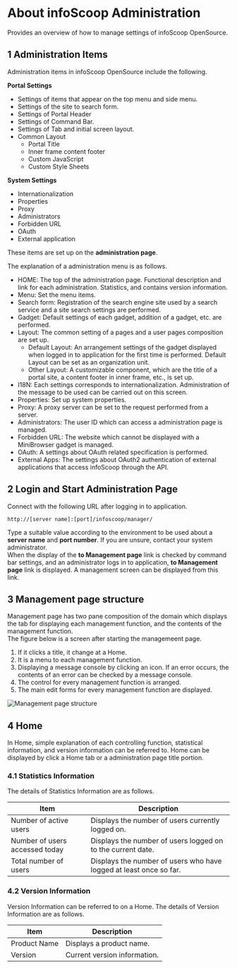 # About infoScoop Administration

Provides an overview of how to manage settings of infoScoop OpenSource.

## 1 Administration Items

Administration items in infoScoop OpenSource include the following.

**Portal Settings**

  * Settings of items that appear on the top menu and side menu.
  * Settings of the site to search form.
  * Settings of Portal Header
  * Settings of Command Bar.
  * Settings of Tab and initial screen layout.
  * Common Layout
    * Portal Title
    * Inner frame content footer
    * Custom JavaScript
    * Custom Style Sheets

**System Settings**

  * Internationalization
  * Properties
  * Proxy
  * Administrators
  * Forbidden URL
  * OAuth
  * External application

These items are set up on the **administration page**.

The explanation of a administration menu is as follows.

  * HOME: The top of the administration page. Functional description and link for each administration. Statistics, and contains version information.
  * Menu: Set the menu items.
  * Search form: Registration of the search engine site used by a search service and a site search settings are performed.
  * Gadget: Default settings of each gadget, addition of a gadget, etc. are performed.
  * Layout: The common setting of a pages and a user pages composition are set up.
    * Default Layout: An arrangement settings of the gadget displayed when logged in to application for the first time is performed. Default Layout can be set as an organization unit.
    * Other Layout: A customizable component, which are the title of a portal site, a content footer in inner frame, etc., is set up.
  * I18N: Each settings corresponds to internationalization. Administration of the message to be used can be carried out on this screen.
  * Properties: Set up system properties.
  * Proxy: A proxy server can be set to the request performed from a server.
  * Administrators: The user ID which can access a administration page is managed.
  * Forbidden URL: The website which cannot be displayed with a MiniBrowser gadget is managed.
  * OAuth: A settings about OAuth related specification is performed.
  * External Apps: The settings about OAuth2 authentication of external applications that access infoScoop through the API.


## 2 Login and Start Administration Page

Connect with the following URL after logging in to application.

    http://[server name]:[port]/infoscoop/manager/

Type a suitable value according to the environment to be used about a **server name** and **port number**. If you are unsure, contact your system administrator.  
When the display of the **to Management page** link is checked by command bar settings, and an administrator logs in to application, **to Management page** link is displayed. A management screen can be displayed from this link.

## 3 Management page structure

Management page has two pane composition of the domain which displays the tab for displaying each management function, and the contents of the management function.  
The figure below is a screen after starting the managemeent page.

  1. If it clicks a title, it change at a Home.
  2. It is a menu to each management function.
  3. Displaying a message console by clicking an icon. If an error occurs, the contents of an error can be checked by a message console.
  4. The control for every management function is arranged.
  5. The main edit forms for every management function are displayed.

![Management page structure]

## 4 Home

In Home, simple explanation of each controlling function, statistical information, and version information can be referred to. Home can be displayed by click a Home tab or a administration page title portion.

### 4.1 Statistics Information

The details of Statistics Information are as follows.

<table>
    <thead>
        <tr>
            <th>Item</th><th>Description</th>
        </tr>
    </thead>
    <tbody>
        <tr>
            <td>Number of active users</td>
            <td>Displays the number of users currently logged on.</td>
        </tr>
        <tr>
            <td>Number of users accessed today</td>
            <td>Displays the number of users logged on to the current date.</td>
        </tr>
        <tr>
            <td>Total number of users</td>
            <td>Displays the number of users who have logged at least once so far.</td>
        </tr>
    </tbody>
</table>

### 4.2 Version Information

Version Information can be referred to on a Home.
The details of Version Information are as follows.

<table>
    <thead>
        <tr>
            <th>Item</th><th>Description</th>
        </tr>
    </thead>
    <tbody>
        <tr>
            <td>Product Name</td>
            <td>Displays a product name.</td>
        </tr>
        <tr>
            <td>Version</td>
            <td>Current version information.</td>
        </tr>
    </tbody>
</table>


[Management page structure]: images/about-infoscoop-administration.png
